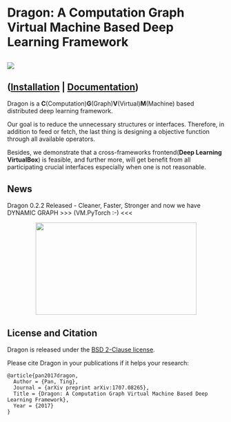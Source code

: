 # Dragon: A Computation Graph Virtual Machine Based Deep Learning Framework
![](http://dragon.seetatech.com/static/images/styles-dragon.png)
-----
([Installation](http://dragon.seetatech.com/helper/install.html) | [Documentation](http://dragon.seetatech.com/api/python/index.html))
-----
Dragon is a **C**(Computation)**G**(Graph)**V**(Virtual)**M**(Machine) based distributed deep learning framework.

Our goal is to reduce the unnecessary structures or interfaces. Therefore, in addition to feed or fetch, the last thing is designing a objective function through all available operators.

Besides, we demonstrate that a cross-frameworks frontend(**Deep Learning VirtualBox**) is feasible, and further more, will get benefit from all participating crucial interfaces especially when one is not reasonable.

## News

Dragon 0.2.2 Released -  Cleaner, Faster, Stronger and now we have DYNAMIC GRAPH >>> (VM.PyTorch :-) <<<

<div align=center><img width="373" height="214" src="http://dragon.seetatech.com/static/images/dragon-0.2.2.png"/></div>

## License and Citation
Dragon is released under the [BSD 2-Clause license](https://github.com/neopenx/Dragon/blob/master/LICENSE).

Please cite Dragon in your publications if it helps your research:

    @article{pan2017dragon,
      Author = {Pan, Ting},
      Journal = {arXiv preprint arXiv:1707.08265},
      Title = {Dragon: A Computation Graph Virtual Machine Based Deep Learning Framework},
      Year = {2017}
    }

